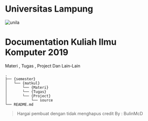 # Universitas Lampung
![unila](http://fkip.unila.ac.id/wp-content/uploads/2018/09/UNILA-2.png)
# Documentation Kuliah Ilmu Komputer 2019

Materi , Tugas , Project Dan Lain-Lain

```
.
├── {semester}
│   └── {matkul}
│       └── {Materi}
│       └── {Tugas}
│       └── {Project}
│           └── source
└── README.md

```

> Hargai pembuat dengan tidak menghapus credit 
> By : BulinMcD
